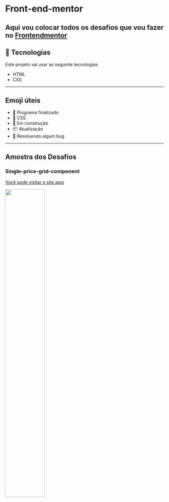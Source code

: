 # Front-end-mentor

## Aqui vou colocar todos os desafios que vou fazer no [Frontendmentor](https://www.frontendmentor.io/solutions)

## 🚀 Tecnologias

Este projeto vai usar as seguinte tecnologias
- HTML
- CSS 
---
## Emoji úteis
- 🎉 Programa finalizado
- 🎨 CSS 
- 🚧 Em construção
- 📦 Atualização
- 🐛 Resolvendo algum bug
***

## Amostra dos Desafios

### Single-price-grid-component

[Você pode visitar o site aqui](https://single-price-grid-component-responsive.vercel.app/)


<p align="">
  <img alt="" src="https://i.imgur.com/XEhSjbG.png" width="50%">
</p>

